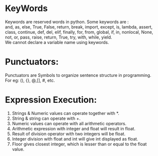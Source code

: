 # KeyWords
Keywords are reserved words in python. Some keywords are :<br> and, as, else, True, False, return, break, import, except, is, lambda, assert, class, continue, def, del, elif, finally, for, from, global, if, in, nonlocal, None, not, or, pass, raise, return, True, try, with, while, yield. <br> We cannot declare a variable name using keywords. <br>

# Punctuators: 
Punctuators are Symbols to organize sentence structure in programming. For eg: (), {}, @,[], #, etc.

# Expression Execution:
1. Strings & Numeric values can operate together with *.
2. String & string can operate with +.
3. Numeric values can operate with all arithmetic operators.
4. Arithmetic expression with integer and float will result in float.
5. Result of division operator with two integers will be float.
6. Integer division with float and int will give int displayed as float.
7. Floor gives closest integer, which is lesser than or equal to the float value. 
